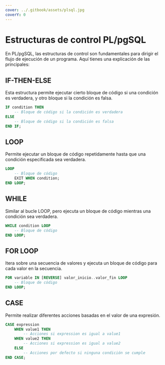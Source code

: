 ```yaml
---
cover: ../.gitbook/assets/plsql.jpg
coverY: 0
---
```


# Estructuras de control PL/pgSQL

En PL/pgSQL, las estructuras de control son fundamentales para dirigir el flujo de ejecución de un programa. Aquí tienes una explicación de las principales:

## **IF-THEN-ELSE**

Esta estructura permite ejecutar cierto bloque de código si una condición es verdadera, y otro bloque si la condición es falsa.

```sql
IF condition THEN
    -- Bloque de código si la condición es verdadera
ELSE
    -- Bloque de código si la condición es falsa
END IF;
```

## **LOOP**

Permite ejecutar un bloque de código repetidamente hasta que una condición especificada sea verdadera.

```sql
LOOP
    -- Bloque de código
    EXIT WHEN condition;
END LOOP;
```

## **WHILE**

Similar al bucle LOOP, pero ejecuta un bloque de código mientras una condición sea verdadera.

```sql
WHILE condition LOOP
    -- Bloque de código
END LOOP;
```

## **FOR LOOP**

Itera sobre una secuencia de valores y ejecuta un bloque de código para cada valor en la secuencia.

```sql
FOR variable IN [REVERSE] valor_inicio..valor_fin LOOP
    -- Bloque de código
END LOOP;
```

## **CASE**

Permite realizar diferentes acciones basadas en el valor de una expresión.

```sql
CASE expression
    WHEN value1 THEN
        -- Acciones si expression es igual a value1
    WHEN value2 THEN
        -- Acciones si expression es igual a value2
    ELSE
        -- Acciones por defecto si ninguna condición se cumple
END CASE;
```

